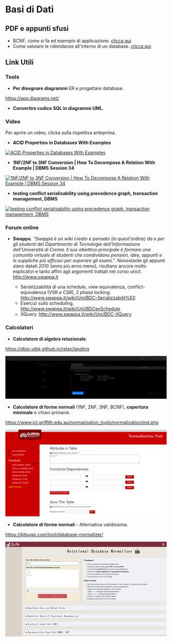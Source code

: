 # Basi di Dati

## PDF e appunti sfusi

- BCNF, come si fa ed esempio di applicazione. [clicca qui](./PDFs/BCNF%20con%20esempio.pdf)
- Come valutare le ridondanze all'interno di un database. [clicca qui](./PDFs/Valutare_ridondanze_con_esempio.pdf)

## Link Utili

### Tools

- **Per disegnare diagrammi** ER e progettare database.

https://app.diagrams.net/

- **Convertire codice SQL in diagrammi UML**.
### Video

Per aprire un video, clicka sulla rispettiva anteprima.

- **ACID Properties in Databases With Examples**

[![ACID Properties in Databases With Examples](http://img.youtube.com/vi/GAe5oB742dw/0.jpg)](https://www.youtube.com/watch?v=GAe5oB742dw)

- **1NF/2NF to 3NF Conversion | How To Decompose A Relation With Example | DBMS Session 34**

[![1NF/2NF to 3NF Conversion | How To Decompose A Relation With Example | DBMS Session 34](http://img.youtube.com/vi/FH-X0m9K-ZQ/0.jpg)](https://www.youtube.com/watch?v=FH-X0m9K-ZQ)


- **testing conflict serialisability using precedence graph, transaction management, DBMS**

[![testing conflict serialisability using precedence graph, transaction management, DBMS](http://img.youtube.com/vi/b650ADdvXD8/0.jpg)](https://www.youtube.com/watch?v=b650ADdvXD8)

### Forum online
- **Swappa**. *"Swappa è un wiki creato e pensato (in quest'ordine) da e per gli studenti del Dipartimento di Tecnologie dell'Informazione dell'Università di Crema. Il suo obiettivo principale è formare una comunità virtuale di studenti che condividono pensieri, idee, appunti e le suppliche più efficaci per superare gli esami."*. Nonostante gli appunti siano datati 2010 (anno più anno meno), risultano ancora molto esplicativi e tanto affini agli argomenti trattati nel corso unict. http://www.swappa.it

    - Serializzabilità di una schedule, view equivalenza, conflict-equivalenza (VSR e CSR), 2 phase locking. 
    http://www.swappa.it/wiki/Uni/BDC-Serializzabilit%E0
    - Esercizi sullo scheduling. http://www.swappa.it/wiki/Uni/BDCexSchedule
    - XQuery. http://www.swappa.it/wiki/Uni/BDC-XQuery

### Calcolatori

- **Calcolatore di algebra relazionale**.

https://dbis-uibk.github.io/relax/landing

![alt text](./images/relax.png)

- **Calcolatore di forme normali** (1NF, 2NF, 3NF, BCNF), **copertura minimale** e chiavi primarie.

https://www.ict.griffith.edu.au/normalization_tools/normalization/ind.php

![alt text](./images/normtool1.png)

- **Calcolatore di forme normali** - Alternativa validissima.

https://kitsugo.com/tool/database-normalizer/

![alt text](./images/normtool2.png)

